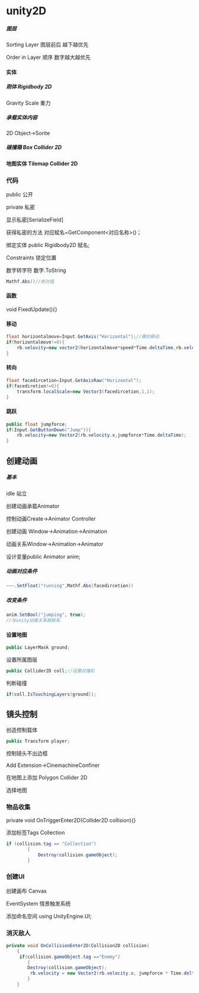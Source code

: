 # unity2D

##### 图层

Sorting Layer 图层前后 越下越优先

Order in Layer 顺序 数字越大越优先

#### 实体

##### 刚体 Rigidbody 2D

Gravity Scale 重力

##### 承载实体内容

2D Object→Sorite

##### 碰撞箱 Box Collider 2D



#### 地图实体 Tilemap Collider 2D



### 代码

public 公开

private 私密

显示私密[SerializeField]

获得私密的方法 对应赋名=GetComponent\<对应名称>()；

绑定实体 public Rigidbody2D 赋名;

Constraints 锁定位置

数字转字符 数字.ToString

```c#
Mathf.Abs()//绝对值
```



#### 函数

void FixedUpdate(){}

#### 移动

```c#
float horizontalmove=Input.GetAxis("Horizontal");//横向移动
if(horizontalmove!=0){
    rb.velovity=new vector2(horizontalmove*speed*Time.deltaTime,rb.velocityw.y);
}
```

#### 转向

```c#
float facedircetion=Input.GetAxisRaw("Horizontal");
if(facediretion!=0){
    transform.localScale=new Vector3(facedircetion,1,1);
}
```

#### 跳跃

```c#
public float jumpforce;
if(Input.GetButtonDown("Jump")){
    rb.velocity=new Vector2(rb.velocity.x,jumpforce*Time.deltaTime);
}
```





## 创建动画

##### 基本

idle 站立

创建动画承载Animator

控制动画Create→Animator Controller

创建动画 Window→Animation→Animation

动画关系Window→Animation→Animator

设计变量public Animator anim;

##### 动画对应条件

```c#
~~~.SetFloat("running",Mathf.Abs(facedircetion))
```

##### 改变条件

```c#
anim.SetBool("jumping", true);
//与unity动画关系相联系
```

#### 设置地图

```c#
public LayerMask ground;
```

设置所属图层

```c#
public Collider2D coll;//设置对撞机
```

判断碰撞

```c#
if(coll.IsTouchingLayers(ground));
```

## 镜头控制

创造控制载体

```c#
public Transform player;
```

控制镜头不出边框

Add Extension→CinemachineConfiner

在地图上添加 Polygon Collider 2D

选择地图

### 物品收集

private void OnTriggerEnter2D(Collider2D collision){}

添加标签Tags  Collection

```c#
if (collision.tag == "Collection") 
        {
            Destroy(collision.gameObject);
        }
```

### 创建UI

创建画布 Canvas

EventSystem 情景触发系统

添加命名空间 using UnityEngine.UI;

### 消灭敌人

```c#
private void OnCollisionEnter2D(Collision2D collision)
    {
     if(collision.gameObject.tag =="Enemy")
        {
		Destroy(collision.gameObject);
         rb.velocity = new Vector2(rb.velocity.x, jumpforce * Time.deltaTime);
        }
    }
```

